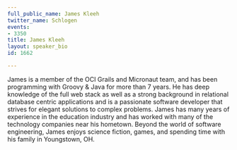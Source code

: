 ```yaml
---
full_public_name: James Kleeh
twitter_name: Schlogen
events:
- 3350
title: James Kleeh
layout: speaker_bio
id: 1662

---
```

James is a member of the OCI Grails and Micronaut team, and has been programming with Groovy & Java for more than 7 years. He has deep knowledge of the full web stack as well as a strong background in relational database centric applications and is a passionate software developer that strives for elegant solutions to complex problems.  James has many years of experience in the education industry and has worked with many of the technology companies near his hometown. Beyond the world of software engineering, James enjoys science fiction, games, and spending time with his family in Youngstown, OH.  